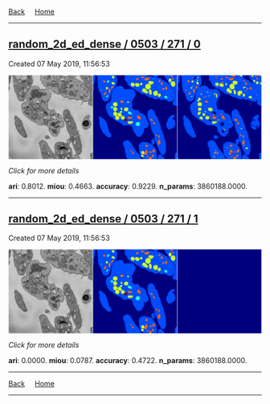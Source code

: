 
[Back](..)&nbsp;&nbsp;&nbsp;&nbsp;&nbsp;[Home](https://leapmanlab.github.io/snapshots)

---

<div class="summary"><a href="0"><h2>random_2d_ed_dense / 0503 / 271 / 0</h2></a><p>Created 07 May 2019, 11:56:53
</p><a href="0"><img src="0/media/summary.png" align="center"></a><p>
<i>Click for more details</i>
</p></div>

**ari**: 0.8012. **miou**: 0.4663. **accuracy**: 0.9229. **n_params**: 3860188.0000. 

---

<div class="summary"><a href="1"><h2>random_2d_ed_dense / 0503 / 271 / 1</h2></a><p>Created 07 May 2019, 11:56:53
</p><a href="1"><img src="1/media/summary.png" align="center"></a><p>
<i>Click for more details</i>
</p></div>

**ari**: 0.0000. **miou**: 0.0787. **accuracy**: 0.4722. **n_params**: 3860188.0000. 

---

[Back](..)&nbsp;&nbsp;&nbsp;&nbsp;&nbsp;[Home](https://leapmanlab.github.io/snapshots)

---